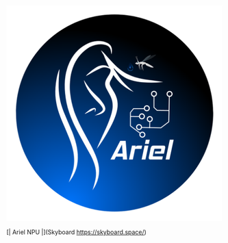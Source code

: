 ![ArielWhite](https://raw.githubusercontent.com/DART-Skyboard/Ariel/refs/heads/main/ArielWhite.png)



[| Ariel NPU |](Skyboard https://skyboard.space/)
